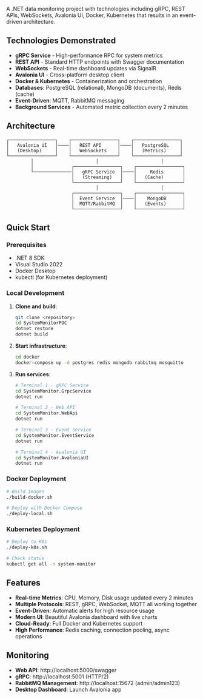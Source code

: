 ﻿A .NET data monitoring project with technologies including gRPC, REST APIs, WebSockets, Avalonia UI, Docker, Kubernetes that results in an event-driven architecture.

## Technologies Demonstrated

- **gRPC Service** - High-performance RPC for system metrics
- **REST API** - Standard HTTP endpoints with Swagger documentation  
- **WebSockets** - Real-time dashboard updates via SignalR
- **Avalonia UI** - Cross-platform desktop client
- **Docker & Kubernetes** - Containerization and orchestration
- **Databases**: PostgreSQL (relational), MongoDB (documents), Redis (cache)
- **Event-Driven**: MQTT, RabbitMQ messaging
- **Background Services** - Automated metric collection every 2 minutes

## Architecture

```
┌─────────────────┐    ┌─────────────────┐    ┌─────────────────┐
│   Avalonia UI   │────│   REST API      │────│   PostgreSQL    │
│   (Desktop)     │    │   WebSockets    │    │   (Metrics)     │
└─────────────────┘    └─────────────────┘    └─────────────────┘
         │                       │                       │
         │              ┌─────────────────┐    ┌─────────────────┐
         └──────────────│   gRPC Service  │────│     Redis       │
                        │   (Streaming)   │    │   (Cache)       │
                        └─────────────────┘    └─────────────────┘
                                 │                       │
                        ┌─────────────────┐    ┌─────────────────┐
                        │  Event Service  │────│    MongoDB      │
                        │  MQTT/RabbitMQ  │    │   (Events)      │
                        └─────────────────┘    └─────────────────┘
```

## Quick Start

### Prerequisites
- .NET 8 SDK
- Visual Studio 2022
- Docker Desktop
- kubectl (for Kubernetes deployment)

### Local Development

1. **Clone and build**:
   ```bash
   git clone <repository>
   cd SystemMonitorPOC
   dotnet restore
   dotnet build
   ```

2. **Start infrastructure**:
   ```bash
   cd docker
   docker-compose up -d postgres redis mongodb rabbitmq mosquitto
   ```

3. **Run services**:
   ```bash
   # Terminal 1 - gRPC Service
   cd SystemMonitor.GrpcService
   dotnet run
   
   # Terminal 2 - Web API
   cd SystemMonitor.WebApi
   dotnet run
   
   # Terminal 3 - Event Service
   cd SystemMonitor.EventService
   dotnet run
   
   # Terminal 4 - Avalonia UI
   cd SystemMonitor.AvaloniaUI
   dotnet run
   ```

### Docker Deployment

```bash
# Build images
./build-docker.sh

# Deploy with Docker Compose
./deploy-local.sh
```

### Kubernetes Deployment

```bash
# Deploy to K8s
./deploy-k8s.sh

# Check status
kubectl get all -n system-monitor
```

## Features

- **Real-time Metrics**: CPU, Memory, Disk usage updated every 2 minutes
- **Multiple Protocols**: REST, gRPC, WebSocket, MQTT all working together
- **Event-Driven**: Automatic alerts for high resource usage
- **Modern UI**: Beautiful Avalonia dashboard with live charts
- **Cloud-Ready**: Full Docker and Kubernetes support
- **High Performance**: Redis caching, connection pooling, async operations

## Monitoring

- **Web API**: http://localhost:5000/swagger
- **gRPC**: http://localhost:5001 (HTTP/2)
- **RabbitMQ Management**: http://localhost:15672 (admin/admin123)
- **Desktop Dashboard**: Launch Avalonia app

